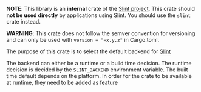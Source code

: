 <!-- Copyright © SixtyFPS GmbH <info@slint.dev> ; SPDX-License-Identifier: GPL-3.0-only OR LicenseRef-Slint-Royalty-free-2.0 OR LicenseRef-Slint-commercial -->

**NOTE**: This library is an **internal** crate of the [Slint project](https://slint.dev).
This crate should **not be used directly** by applications using Slint.
You should use the `slint` crate instead.

**WARNING**: This crate does not follow the semver convention for versioning and can
only be used with `version = "=x.y.z"` in Cargo.toml.


The purpose of this crate is to select the default backend for [Slint](https://slint.dev)

The backend can either be a runtime or a build time decision.  The runtime decision is decided
by the `SLINT_BACKEND` environment variable. The built time default depends on the platform.
In order for the crate to be available at runtime, they need to be added as feature
